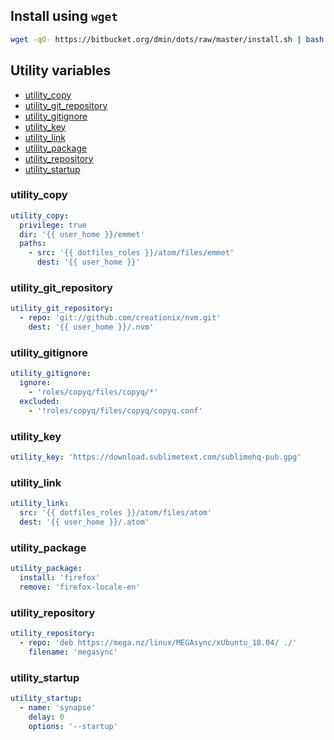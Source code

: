 ## Install using `wget`

```bash
wget -qO- https://bitbucket.org/dmin/dots/raw/master/install.sh | bash
```

## Utility variables

* [utility_copy](#utility_copy)
* [utility_git_repository](#utility_git_repository)
* [utility_gitignore](#utility_gitignore)
* [utility_key](#utility_key)
* [utility_link](#utility_link)
* [utility_package](#utility_package)
* [utility_repository](#utility_repository)
* [utility_startup](#utility_startup)

### utility_copy

```yaml
utility_copy:
  privilege: true
  dir: '{{ user_home }}/emmet'
  paths:
    - src: '{{ dotfiles_roles }}/atom/files/emmet'
      dest: '{{ user_home }}'
```

### utility_git_repository

```yaml
utility_git_repository:
  - repo: 'git://github.com/creationix/nvm.git'
    dest: '{{ user_home }}/.nvm'
```

### utility_gitignore

```yaml
utility_gitignore:
  ignore:
    - 'roles/copyq/files/copyq/*'
  excluded:
    - '!roles/copyq/files/copyq/copyq.conf'
```

### utility_key

```yaml
utility_key: 'https://download.sublimetext.com/sublimehq-pub.gpg'
```

### utility_link

```yaml
utility_link:
  src: '{{ dotfiles_roles }}/atom/files/atom'
  dest: '{{ user_home }}/.atom'
```

### utility_package

```yaml
utility_package:
  install: 'firefox'
  remove: 'firefox-locale-en'
```

### utility_repository

```yaml
utility_repository:
  - repo: 'deb https://mega.nz/linux/MEGAsync/xUbuntu_18.04/ ./'
    filename: 'megasync'
```

### utility_startup

```yaml
utility_startup:
  - name: 'synapse'
    delay: 0
    options: '--startup'
```
